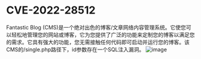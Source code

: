 # CVE-2022-28512
Fantastic Blog (CMS)是一个绝对出色的博客/文章网络内容管理系统。它使您可以轻松地管理您的网站或博客，它为您提供了广泛的功能来定制您的博客以满足您的需求。它具有强大的功能，您无需接触任何代码即可启动并运行您的博客。该CMS的/single.php路径下，id参数存在一个SQL注入漏洞。
![image](https://user-images.githubusercontent.com/130278941/230762892-9f796fe0-6d9e-4283-9b70-f3cb23e3af9b.png)
